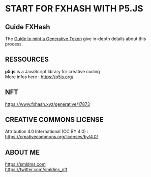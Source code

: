 START FOR FXHASH WITH P5.JS
================

## Guide FXHash 

The [Guide to mint a Generative Token](https://fxhash.xyz/articles/guide-mint-generative-token) give in-depth details about this process.

## RESSOURCES

<b>p5.js</b> is a JavaScript library for creative coding </br>
More infos here : https://p5js.org/

## NFT

https://www.fxhash.xyz/generative/17873

## CREATIVE COMMONS LICENSE

Attribution 4.0 International (CC BY 4.0) : https://creativecommons.org/licenses/by/4.0/

## ABOUT ME

https://smldms.com </br>
https://twitter.com/smldms_nft
